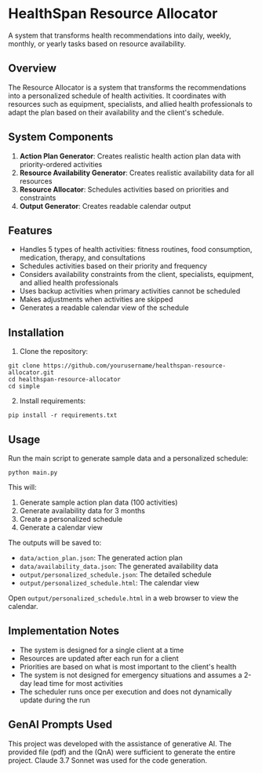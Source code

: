 # HealthSpan Resource Allocator

A system that transforms health recommendations into daily, weekly, monthly, or yearly tasks based on resource availability.

## Overview

The Resource Allocator is a system that transforms the recommendations into a personalized schedule of health activities. It coordinates with resources such as equipment, specialists, and allied health professionals to adapt the plan based on their availability and the client's schedule.

## System Components

1. **Action Plan Generator**: Creates realistic health action plan data with priority-ordered activities
2. **Resource Availability Generator**: Creates realistic availability data for all resources
3. **Resource Allocator**: Schedules activities based on priorities and constraints
4. **Output Generator**: Creates readable calendar output

## Features

- Handles 5 types of health activities: fitness routines, food consumption, medication, therapy, and consultations
- Schedules activities based on their priority and frequency
- Considers availability constraints from the client, specialists, equipment, and allied health professionals
- Uses backup activities when primary activities cannot be scheduled
- Makes adjustments when activities are skipped
- Generates a readable calendar view of the schedule

## Installation

1. Clone the repository:
```
git clone https://github.com/yourusername/healthspan-resource-allocator.git
cd healthspan-resource-allocator
cd simple
```

2. Install requirements:
```
pip install -r requirements.txt
```

## Usage

Run the main script to generate sample data and a personalized schedule:

```
python main.py
```

This will:
1. Generate sample action plan data (100 activities)
2. Generate availability data for 3 months
3. Create a personalized schedule
4. Generate a calendar view

The outputs will be saved to:
- `data/action_plan.json`: The generated action plan
- `data/availability_data.json`: The generated availability data
- `output/personalized_schedule.json`: The detailed schedule
- `output/personalized_schedule.html`: The calendar view

Open `output/personalized_schedule.html` in a web browser to view the calendar.



## Implementation Notes

- The system is designed for a single client at a time
- Resources are updated after each run for a client
- Priorities are based on what is most important to the client's health
- The system is not designed for emergency situations and assumes a 2-day lead time for most activities
- The scheduler runs once per execution and does not dynamically update during the run

## GenAI Prompts Used

This project was developed with the assistance of generative AI. The provided file (pdf) and the (QnA) were sufficient to generate the entire project.
Claude 3.7 Sonnet was used for the code generation.



